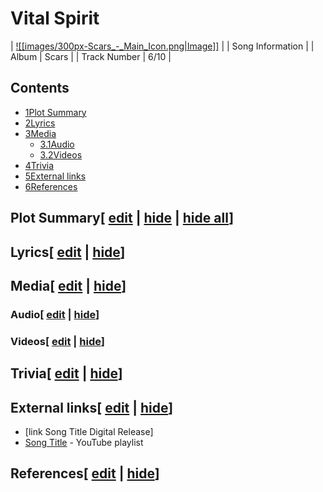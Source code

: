 # Vital Spirit

| [![[images/300px-Scars_-_Main_Icon.png|Image]]](/wiki/File:Scars_-_Main_Icon.png) |
| Song Information |
| Album | Scars |
| Track Number | 6/10 |

## Contents

- [1Plot Summary](#Plot_Summary)
- [2Lyrics](#Lyrics)
- [3Media](#Media)
  - [3.1Audio](#Audio)
  - [3.2Videos](#Videos)
- [4Trivia](#Trivia)
- [5External links](#External_links)
- [6References](#References)

## Plot Summary\[ [edit](/wiki/Vital_Spirit?action=edit&section=1 "Edit section: Plot Summary") \| [hide](/wiki/Vital_Spirit "Expand or collapse this section") \| [hide all](/wiki/Vital_Spirit "Expand or collapse all sections on this page")\]

## Lyrics\[ [edit](/wiki/Vital_Spirit?action=edit&section=2 "Edit section: Lyrics") \| [hide](/wiki/Vital_Spirit "Expand or collapse this section")\]

## Media\[ [edit](/wiki/Vital_Spirit?action=edit&section=3 "Edit section: Media") \| [hide](/wiki/Vital_Spirit "Expand or collapse this section")\]

### Audio\[ [edit](/wiki/Vital_Spirit?action=edit&section=4 "Edit section: Audio") \| [hide](/wiki/Vital_Spirit "Expand or collapse this section")\]

### Videos\[ [edit](/wiki/Vital_Spirit?action=edit&section=5 "Edit section: Videos") \| [hide](/wiki/Vital_Spirit "Expand or collapse this section")\]

## Trivia\[ [edit](/wiki/Vital_Spirit?action=edit&section=6 "Edit section: Trivia") \| [hide](/wiki/Vital_Spirit "Expand or collapse this section")\]

## External links\[ [edit](/wiki/Vital_Spirit?action=edit&section=7 "Edit section: External links") \| [hide](/wiki/Vital_Spirit "Expand or collapse this section")\]

- \[link Song Title Digital Release\]
- [Song Title](https://www.youtube.com/playlist?list=playlistId) \- YouTube playlist

## References\[ [edit](/wiki/Vital_Spirit?action=edit&section=8 "Edit section: References") \| [hide](/wiki/Vital_Spirit "Expand or collapse this section")\]